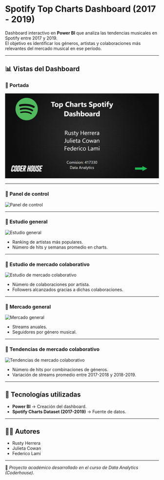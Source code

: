 # Spotify Top Charts Dashboard (2017 - 2019)

Dashboard interactivo en **Power BI** que analiza las tendencias musicales en Spotify entre 2017 y 2019.  
El objetivo es identificar los géneros, artistas y colaboraciones más relevantes del mercado musical en ese período.

---

## 📊 Vistas del Dashboard

### 📌 Portada
![Portada](img/portada.png)

---

### 📌 Panel de control
![Panel de control](img/panel_control.png)

---

### 📌 Estudio general
![Estudio general](img/estudio_general.png)

- Ranking de artistas más populares.  
- Número de hits y semanas promedio en charts.  

---

### 📌 Estudio de mercado colaborativo
![Estudio de mercado colaborativo](img/mercado_colaborativo.png)

- Número de colaboraciones por artista.  
- Followers alcanzados gracias a dichas colaboraciones.  

---

### 📌 Mercado general
![Mercado general](img/mercado_general.png)

- Streams anuales.  
- Seguidores por género musical.  

---

### 📌 Tendencias de mercado colaborativo
![Tendencias de mercado colaborativo](img/tendencias_colaborativo.png)

- Número de hits por combinaciones de géneros.  
- Variación de streams promedio entre 2017-2018 y 2018-2019.  

---

## 🚀 Tecnologías utilizadas
- **Power BI** → Creación del dashboard.  
- **Spotify Charts Dataset (2017-2019)** → Fuente de datos.  

---

## 👨‍💻 Autores
- Rusty Herrera  
- Julieta Cowan  
- Federico Lami  

---

📌 *Proyecto académico desarrollado en el curso de Data Analytics (Coderhouse).*  

